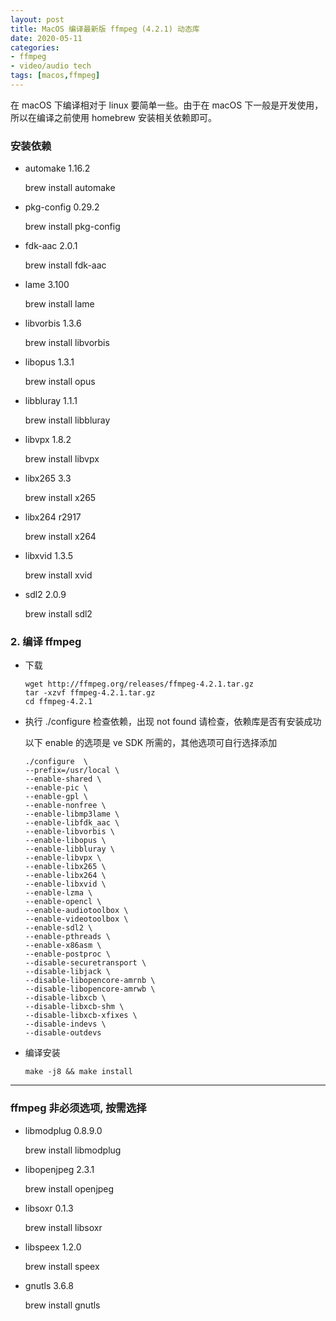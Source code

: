 ```yaml
---
layout: post
title: MacOS 编译最新版 ffmpeg (4.2.1) 动态库
date: 2020-05-11
categories:
- ffmpeg
- video/audio tech
tags: [macos,ffmpeg]
---
```


在 macOS 下编译相对于 linux 要简单一些。由于在 macOS 下一般是开发使用，所以在编译之前使用 homebrew 安装相关依赖即可。


### 安装依赖
- automake 1.16.2

    brew install automake

- pkg-config 0.29.2

    brew install pkg-config

- fdk-aac 2.0.1 

    brew install fdk-aac

- lame 3.100

    brew install lame

- libvorbis 1.3.6 

    brew install libvorbis

- libopus 1.3.1

    brew install opus

- libbluray 1.1.1

    brew install libbluray

- libvpx 1.8.2

    brew install libvpx

-  libx265 3.3

    brew install x265

-  libx264 r2917

    brew install x264

-  libxvid 1.3.5

    brew install xvid

- sdl2   2.0.9

    brew install sdl2

### 2. 编译 ffmpeg

- 下载
    
    ``` 
    wget http://ffmpeg.org/releases/ffmpeg-4.2.1.tar.gz
    tar -xzvf ffmpeg-4.2.1.tar.gz
    cd ffmpeg-4.2.1
    ```


- 执行 ./configure 检查依赖，出现 not found 请检查，依赖库是否有安装成功

    以下 enable 的选项是 ve SDK 所需的，其他选项可自行选择添加

    ```
    ./configure  \
    --prefix=/usr/local \
    --enable-shared \
    --enable-pic \
    --enable-gpl \
    --enable-nonfree \
    --enable-libmp3lame \
    --enable-libfdk_aac \
    --enable-libvorbis \
    --enable-libopus \
    --enable-libbluray \
    --enable-libvpx \
    --enable-libx265 \
    --enable-libx264 \
    --enable-libxvid \
    --enable-lzma \
    --enable-opencl \
    --enable-audiotoolbox \
    --enable-videotoolbox \
    --enable-sdl2 \
    --enable-pthreads \
    --enable-x86asm \
    --enable-postproc \
    --disable-securetransport \
    --disable-libjack \
    --disable-libopencore-amrnb \
    --disable-libopencore-amrwb \
    --disable-libxcb \
    --disable-libxcb-shm \
    --disable-libxcb-xfixes \
    --disable-indevs \
    --disable-outdevs 
    ```

- 编译安装

    ``` 
    make -j8 && make install
    ```
        
        

--- 
###  ffmpeg 非必须选项, 按需选择

-  libmodplug 0.8.9.0

    brew install libmodplug

-  libopenjpeg 2.3.1

    brew install openjpeg

-  libsoxr 0.1.3

    brew install libsoxr

- libspeex  1.2.0

    brew install speex

- gnutls 3.6.8 

    brew install gnutls
